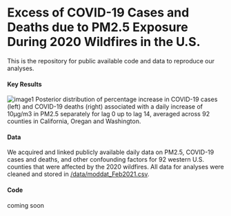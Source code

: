# Excess of COVID-19 Cases and Deaths due to PM2.5 Exposure During 2020 Wildfires in the U.S.
This is the repository for public available code and data to reproduce our analyses.

#### Key Results
![image1](https://github.com/xiaodan-zhou/covid_wildfire/blob/master/output/pct_increases.png)
Posterior distribution of percentage increase in COVID-19 cases (left) and COVID-19 deaths (right) associated with a daily increase of 10μg/m3 in PM2.5 separately for lag 0 up to lag 14, averaged across 92 counties in California, Oregan and Washington. 

#### Data
We acquired and linked publicly available daily data on PM2.5, COVID-19 cases and deaths, and other confounding factors for 92 western U.S. counties that were affected by the 2020 wildfires. All data for analyses were cleaned and stored in [/data/moddat_Feb2021.csv](https://github.com/xiaodan-zhou/covid_wildfire/blob/master/data/moddat_Feb2021.csv). 

#### Code
coming soon 
